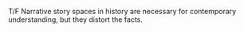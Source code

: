 T/F Narrative story spaces in history are necessary for contemporary understanding, but they distort the facts. 
